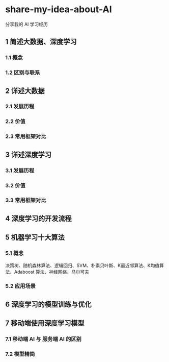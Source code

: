# share-my-idea-about-AI
分享我的 AI 学习经历

## 1 简述大数据、深度学习
### 1.1 概念
### 1.2 区别与联系

## 2 详述大数据
### 2.1 发展历程
### 2.2 价值
### 2.3 常用框架对比

## 3 详述深度学习
### 3.1 发展历程
### 3.2 价值
### 3.3 常用框架对比

## 4 深度学习的开发流程

## 5 机器学习十大算法
### 5.1 概念
决策树、随机森林算法、逻辑回归、SVM、朴素贝叶斯、K最近邻算法、K均值算法、Adaboost 算法、神经网络、马尔可夫
### 5.2 应用场景

## 6 深度学习的模型训练与优化

## 7 移动端使用深度学习模型
### 7.1 移动端 AI 与 服务端 AI 的区别
### 7.2 模型精简







